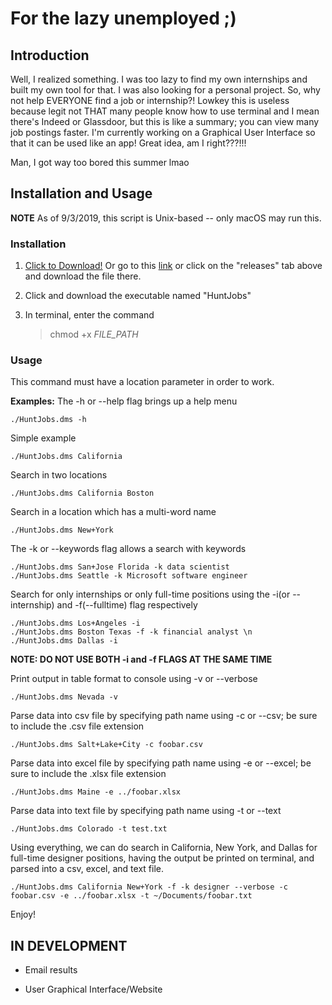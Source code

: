 # For the lazy unemployed ;)

## Introduction

Well, I realized something. I was too lazy to find my own internships and built my own tool for that. I was also looking for a personal project. So, why not help EVERYONE find a job or internship?! Lowkey this is useless because legit not THAT many people know how to use terminal and I mean there's Indeed or Glassdoor, but this is like a summary; you can view many job postings faster. I'm currently working on a Graphical User Interface so that it can be used like an app! Great idea, am I right???!!!

Man, I got way too bored this summer lmao

## Installation and Usage

**NOTE**
As of 9/3/2019, this script is Unix-based -- only macOS may run this.

### Installation

1. [Click to Download!](https://github.com/thenry3/Hunt-Jobs/releases/download/v1.0/HuntJobs)
   Or go to this [link](https://github.com/thenry3/Hunt-Jobs/releases) or click on the "releases" tab above and download the file there.

2. Click and download the executable named "HuntJobs"

3. In terminal, enter the command
   > chmod +x _FILE_PATH_

### Usage

This command must have a location parameter in order to work.

**Examples:**
The -h or --help flag brings up a help menu

```
./HuntJobs.dms -h
```

Simple example

```
./HuntJobs.dms California
```

Search in two locations

```
./HuntJobs.dms California Boston
```

Search in a location which has a multi-word name

```
./HuntJobs.dms New+York
```

The -k or --keywords flag allows a search with keywords

```
./HuntJobs.dms San+Jose Florida -k data scientist
./HuntJobs.dms Seattle -k Microsoft software engineer
```

Search for only internships or only full-time positions using the -i(or --internship) and -f(--fulltime) flag respectively

```
./HuntJobs.dms Los+Angeles -i
./HuntJobs.dms Boston Texas -f -k financial analyst \n
./HuntJobs.dms Dallas -i
```

**NOTE: DO NOT USE BOTH -i and -f FLAGS AT THE SAME TIME**

Print output in table format to console using -v or --verbose

```
./HuntJobs.dms Nevada -v
```

Parse data into csv file by specifying path name using -c or --csv; be sure to include the .csv file extension

```
./HuntJobs.dms Salt+Lake+City -c foobar.csv
```

Parse data into excel file by specifying path name using -e or --excel; be sure to include the .xlsx file extension

```
./HuntJobs.dms Maine -e ../foobar.xlsx
```

Parse data into text file by specifying path name using -t or --text

```
./HuntJobs.dms Colorado -t test.txt
```

Using everything, we can do search in California, New York, and Dallas for full-time designer positions, having the output be printed on terminal, and parsed into a csv, excel, and text file.

```
./HuntJobs.dms California New+York -f -k designer --verbose -c foobar.csv -e ../foobar.xlsx -t ~/Documents/foobar.txt
```

Enjoy!

## IN DEVELOPMENT

- Email results

- User Graphical Interface/Website
